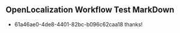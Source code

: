 ## OpenLocalization Workflow Test MarkDown
* 61a46ae0-4de8-4401-82bc-b096c62caa18 thanks!

<!--HONumber=Jul16_HO4-->


